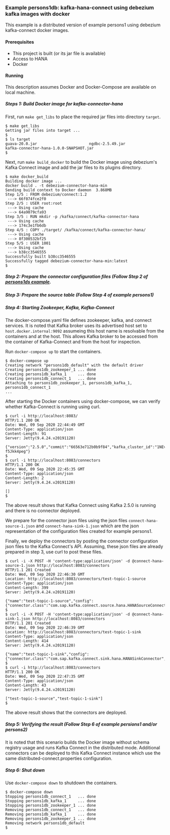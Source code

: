 ### Example persons1db: kafka-hana-connect using debezium kafka images with docker

This example is a distributed version of example persons1 using debezium kafka-connect docker images.

#### Prerequisites

- This project is built (or its jar file is available)
- Access to HANA
- Docker

#### Running

This description assumes Docker and Docker-Compose are available on local machine. 

##### Steps 1: Build Docker image for kafka-connector-hana

First, run `make get_libs` to place the required jar files into directory `target`.

```
$ make get_libs
Getting jar files into target ...
$
$ ls target 
guava-20.0.jar                       ngdbc-2.5.49.jar
kafka-connector-hana-1.0.0-SNAPSHOT.jar
$
```

Next, run `make build_docker` to build the Docker image using debezium's Kafka Connect image and add the jar files to its plugins directory.


```
$ make docker_build
Building docker image ...
docker build . -t debezium-connector-hana-min
Sending build context to Docker daemon  3.868MB
Step 1/5 : FROM debezium/connect:1.2
 ---> 66f074fce2f0
Step 2/5 : USER root:root
 ---> Using cache
 ---> 64a9079cfa93
Step 3/5 : RUN mkdir -p /kafka/connect/kafka-connector-hana
 ---> Using cache
 ---> 174c3e1fb6db
Step 4/5 : COPY ./target/ /kafka/connect/kafka-connector-hana/
 ---> Using cache
 ---> 8f300532bf25
Step 5/5 : USER 1001
 ---> Using cache
 ---> b38cc3546555
Successfully built b38cc3546555
Successfully tagged debezium-connector-hana-min:latest
$ 
```

##### Step 2: Prepare the connector configuration files (Follow Step 2 of [persons1ds example](../persons1ds).

##### Step 3: Prepare the source table (Follow Step 4 of example persons1)

##### Step 4: Starting Zookeeper, Kafka, Kafka-Connect

The docker-compose.yaml file defines zookeeper, kafka, and connect services. It is noted that Kafka broker uses its advertised host set to `host.docker.internal:9092` assumeing this host name is resolvable from the containers and at the host. This allows Kafka broker to be accessed from the container of Kafka-Connect and from the host for inspection.

Run `docker-compose up` to start the containers.

```
$ docker-compose up
Creating network "persons1db_default" with the default driver
Creating persons1db_zookeeper_1 ... done
Creating persons1db_kafka_1     ... done
Creating persons1db_connect_1   ... done
Attaching to persons1db_zookeeper_1, persons1db_kafka_1, persons1db_connect_1
...
```


After starting the Docker containers using docker-compose, we can verify whether Kafka-Connect is running using curl.

```
$ curl -i http://localhost:8083/
HTTP/1.1 200 OK
Date: Wed, 09 Sep 2020 22:44:49 GMT
Content-Type: application/json
Content-Length: 91
Server: Jetty(9.4.24.v20191120)

{"version":"2.5.0","commit":"66563e712b0b9f84","kafka_cluster_id":"1NEvm9a4TW2t-f5Jkk4peg"}
$
$ curl -i http://localhost:8083/connectors
HTTP/1.1 200 OK
Date: Wed, 09 Sep 2020 22:45:35 GMT
Content-Type: application/json
Content-Length: 2
Server: Jetty(9.4.24.v20191120)

[]
$
```

The above result shows that Kafka Connect using Kafka 2.5.0 is running and there is no connector deployed.

We prepare for the connector json files using the json files `connect-hana-source-1.json` and `connect-hana-sink-1.json` which are the json representation of the configuration files created for example persons1.

Finally, we deploy the connectors by posting the connector configuration json files to the Kafka Connect's API. Assuming, these json files are already prepared in step 3, use curl to post these files.

```
$ curl -i -X POST -H 'content-type:application/json' -d @connect-hana-source-1.json http://localhost:8083/connectors
HTTP/1.1 201 Created
Date: Wed, 09 Sep 2020 22:46:30 GMT
Location: http://localhost:8083/connectors/test-topic-1-source
Content-Type: application/json
Content-Length: 399
Server: Jetty(9.4.24.v20191120)

{"name":"test-topic-1-source","config":{"connector.class":"com.sap.kafka.connect.source.hana.HANASourceConnector","tasks.max":"1","topics":"test_topic_1","connection.url":"jdbc:sap://...
$
$ curl -i -X POST -H 'content-type:application/json' -d @connect-hana-sink-1.json http://localhost:8083/connectors
HTTP/1.1 201 Created
Date: Wed, 09 Sep 2020 22:46:39 GMT
Location: http://localhost:8083/connectors/test-topic-1-sink
Content-Type: application/json
Content-Length: 414
Server: Jetty(9.4.24.v20191120)

{"name":"test-topic-1-sink","config":{"connector.class":"com.sap.kafka.connect.sink.hana.HANASinkConnector","tasks.max":"1","topics":"test_topic_1","connection.url":"jdbc:sap://...
$
$ curl -i http://localhost:8083/connectors
HTTP/1.1 200 OK
Date: Wed, 09 Sep 2020 22:47:35 GMT
Content-Type: application/json
Content-Length: 43
Server: Jetty(9.4.24.v20191120)

["test-topic-1-source","test-topic-1-sink"]
$
```

The above result shows that the connectors are deployed.

##### Step 5: Verifying the result (Follow Step 6 of example persions1 and/or persons2)

It is noted that this scenario builds the Docker image without schema registry usage and runs Kafka Connect in the distributed mode. Additional connectors can be deployed to this Kafka Connect instance which use the same distributed-connect.properties configuration.

##### Step 6: Shut down

Use `docker-compose down` to shutdown the containers.

```
$ docker-compose down
Stopping persons1db_connect_1   ... done
Stopping persons1db_kafka_1     ... done
Stopping persons1db_zookeeper_1 ... done
Removing persons1db_connect_1   ... done
Removing persons1db_kafka_1     ... done
Removing persons1db_zookeeper_1 ... done
Removing network persons1db_default
$ 
```
